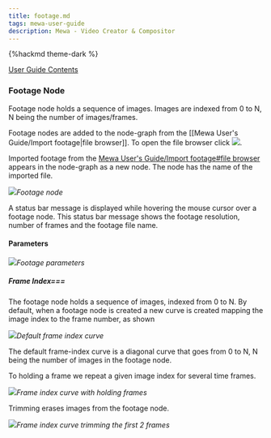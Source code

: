```yaml
---
title: footage.md
tags: mewa-user-guide
description: Mewa - Video Creator & Compositor
---
```


{%hackmd theme-dark %}

[User Guide Contents](https://hackmd.io/@k--5gSDXTFSeySUer_0emQ/BJEudBf-F)

### Footage Node



Footage node holds a sequence of images. Images are indexed from 0 to N, N being the number of images/frames.

Footage nodes are added to the node-graph from the [[Mewa User's Guide/Import footage|file browser]]. 
To open the file browser click ![](https://upload.wikimedia.org/wikipedia/commons/7/77/OpenButton.png).

Imported footage from the [Mewa User's Guide/Import footage#file browser]() appears in the node-graph as a new node.
The node has the name of the imported file.

![](https://www.mewatools.com/downloads/logo/mewa-128x128.png)*Footage node*



A status bar message is displayed while hovering the mouse cursor over a footage node. This status bar message shows the footage resolution, number of frames
and the footage file name.

#### Parameters

![](https://www.mewatools.com/downloads/logo/mewa-128x128.png)*Footage parameters*


##### Frame Index===

The footage node holds a sequence of images, indexed from 0 to N.
By default, when a footage node is created a new curve is created mapping the image index to the frame number, as shown

![](https://upload.wikimedia.org/wikipedia/commons/d/d9/DefaultFrameIndexCurve.png)*Default frame index curve*

The default frame-index curve is a diagonal curve that goes from 0 to N, N being the number of images in the footage node.

To holding a frame we repeat a given image index for several time frames.

![](https://upload.wikimedia.org/wikipedia/commons/3/38/HoldFrameIndexCurve.png)*Frame index curve with holding frames*


Trimming erases images from the footage node.

![](https://upload.wikimedia.org/wikipedia/commons/7/73/TrimFrameIndexCurve.png)*Frame index curve trimming the first 2 frames*



